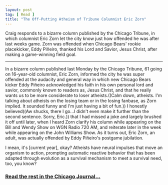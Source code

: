 ```yaml
---
layout: post
tag: [ Read ]
title: "The Off-Putting Atheism of Tribune Columnist Eric Zorn"
---
```


Craig responds to a bizarre column published by the Chicago Tribune, in which columnist Eric Zorn let the city know just how offended he was after last weeks game. Zorn was offended when Chicago Bears' rookie placekicker, Eddy Piñeiro, thanked his Lord and Savior, Jesus Christ, after making a game-winning field goal.

---

In a bizarre column published last Monday by the Chicago Tribune, 61 going on 16-year-old columnist, Eric Zorn, informed the city he was super offended at the audacity and general way in which new Chicago Bears kicker Eddy Piñeiro acknowledged his faith in his own personal lord and savior, commonly known to readers as, Jesus Christ, and that he really wants us to be more considerate to loser atheists.((Calm down, atheists. I'm talking about atheists on the losing team or in the losing fanbase, as Zorn implied. It sounded funny and I'm just having a bit of fun.)) I honestly believed((Aw shucks, there I go...I didn't even make it further than the second sentence. Sorry, Eric.)) that I had missed a joke and largely brushed it off until later, when I heard Zorn clarify his column while appearing on the Bill and Wendy Show on WGN Radio 720 AM, and reiterate later in the week while appearing on the John Williams Show. As it turns out, Eric Zorn, an adult, was actually offended by Eddy Piñeiro's postgame jubilation.

I mean, it's [current year], okay? Atheists have neural impulses that move an organism to action, prompting automatic reactive behavior that has been adapted through evolution as a survival mechanism to meet a survival need, too, you know?

<h3><a href="https://www.chicagojournal.com/the-off-putting-atheism-of-tribune-columnist-eric-zorn">Read the rest in the Chicago Journal...</a></h3>

<br/>
